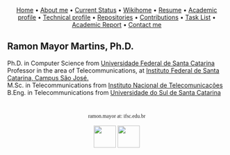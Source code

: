 <p align="center">
 <a href="https://rmayormartins.github.io/">Home</a> •
 <a href="about.html">About me</a> •
 <a href="current.html">Current Status</a> •
 <a href="https://wiki.sj.ifsc.edu.br/index.php/Ramon_Mayor_Martins">Wikihome</a> •
 <a href="http://lattes.cnpq.br/6289204315531991">Resume</a> •
 <a href="academic.html">Academic profile</a> • 
 <a href="technical.html">Technical profile</a> •
 <a href="https://github.com/rmayormartins?tab=repositories">Repositories</a> •
 <a href="contributions.html">Contributions</a> • 
 <a href="tasklist.html">Task List</a> •
 <a href="charts.html">Academic Report</a> •
 <a href="contact.html">Contact me</a>
</p>

## Ramon Mayor Martins, Ph.D.

Ph.D. in Computer Science from [Universidade Federal de Santa Catarina](https://ppgcc.ufsc.br/apresentacao/?lang=en)<br/>
Professor in the area of Telecommunications, at [Instituto Federal de Santa Catarina, Campus São José.](https://www.ifsc.edu.br/)<br/>
M.Sc. in Telecommunications from [Instituto Nacional de Telecomunicações](https://www.inatel.br)<br/>
B.Eng. in Telecommunications from [Universidade do Sul de Santa Catarina](www.unisul.br)

# 
<p align="center">
  <code style="font-family: Consolas;">ramon.mayor at: ifsc.edu.br</code>
</p>
<p align="center">
<img width="51" height="51" src="https://upload.wikimedia.org/wikipedia/commons/f/f2/Game_of_life_animated_glider.gif"> <img width="51" height="51" src="https://upload.wikimedia.org/wikipedia/commons/3/37/Game_of_life_animated_LWSS.gif">
</p>

